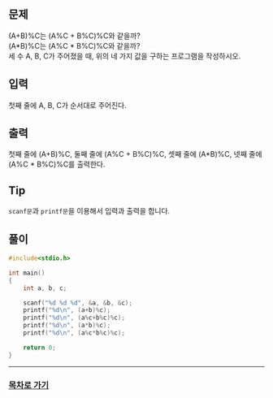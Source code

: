 ## 문제

(A+B)%C는 (A%C + B%C)%C와 같을까?  
(A*B)%C는 (A%C * B%C)%C와 같을까?  
세 수 A, B, C가 주어졌을 때, 위의 네 가지 값을 구하는 프로그램을 작성하시오.

## 입력

첫째 줄에 A, B, C가 순서대로 주어진다.

## 출력

첫째 줄에 (A+B)%C, 둘째 줄에 (A%C + B%C)%C, 셋째 줄에 (A*B)%C, 넷째 줄에 (A%C * B%C)%C를 출력한다.

## Tip

`scanf문`과 `printf문`을 이용해서 입력과 출력을 합니다.

## 풀이
```c
#include<stdio.h>

int main()
{
	int a, b, c;

	scanf("%d %d %d", &a, &b, &c);
	printf("%d\n", (a+b)%c);
	printf("%d\n", (a%c+b%c)%c);
	printf("%d\n", (a*b)%c);
	printf("%d\n", (a%c*b%c)%c);

	return 0;
}
```
---

### [목차로 가기](./../../../../)
